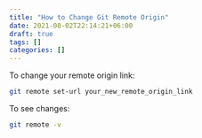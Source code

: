 ```yaml
---
title: "How to Change Git Remote Origin"
date: 2021-08-02T22:14:21+06:00
draft: true
tags: []
categories: []
---
```



To change your remote origin link:
```bash
git remote set-url your_new_remote_origin_link
```

To see changes:
```bash
git remote -v
```
